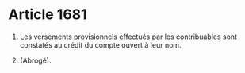 # Article 1681

1. Les versements provisionnels effectués par les contribuables sont constatés au crédit du compte ouvert à leur nom.

2. (Abrogé).


